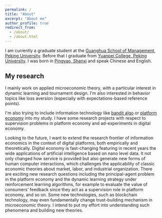 ```yaml
---
permalink: /
title: "About"
excerpt: "About me"
author_profile: true
redirect_from: 
  - /about/
  - /about.html
---
```


I am currently a graduate student at the [Guanghua School of Management, Peking University](https://en.gsm.pku.edu.cn/). Before that I graduate from [Yuanpei College, Peking University](https://yuanpei.pku.edu.cn/en/). I was born in [Pingyao, Shanxi](https://en.wikipedia.org/wiki/Pingyao) and speak Chinese and English.

## My research
I mainly work on applied microeconomic theory, with a particular interest in dynamic learning and tournament design. I'm also interested in behavior topics like loss aversion (especially with expectations-based reference points). 

I'm also trying to include information technology like [bandit algo](https://en.wikipedia.org/wiki/Multi-armed_bandit) or [platform economy](https://en.wikipedia.org/wiki/Platform_economy) into my study. I have some research projects with respect to supervision problems in platform economy and ad-experiments in digital economy.

Looking to the future, I want to extend the research frontier of information economics in the context of digital platforms, both empirically and theoretically. Digital economy is fast-changing featuring in recent years the wide applications of artificial intelligence based on nano level data. It not only changed how service is provided but also generate new forms of human computer interactions, which challenges the applicability of classic economic theories about market, labor, and industrial organization. There are exciting new research questions including the principal-agent problem in the platform economy and the dynamic learning strategy under reinforcement learning algorithms, for example to evaluate the value of consumers’ feedback since they act as a supervision role in platform economy, and so on. Some new technologies, such as blockchain technology, may even fundamentally change trust-building mechanism in microeconomic theory. I intend to put my effort into understanding such phenomena and building new theories. 




